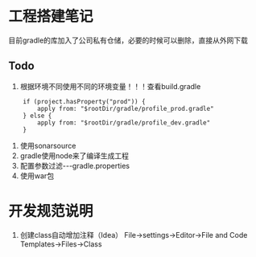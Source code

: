 # 工程搭建笔记

目前gradle的库加入了公司私有仓储，必要的时候可以删除，直接从外网下载


## Todo
1. 根据环境不同使用不同的环境变量！！！查看build.gradle
```
    if (project.hasProperty("prod")) {
        apply from: "$rootDir/gradle/profile_prod.gradle"
    } else {
        apply from: "$rootDir/gradle/profile_dev.gradle"
    }
```


1. 使用sonarsource
2. gradle使用node来了编译生成工程
3. 配置参数过滤---gradle.properties
4. 使用war包



# 开发规范说明
1. 创建class自动增加注释（Idea）
File->settings->Editor->File and Code Templates->Files->Class
